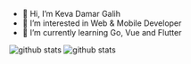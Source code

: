 - 👋 Hi, I’m Keva Damar Galih
- 👀 I’m interested in Web & Mobile Developer
- 🌱 I’m currently learning Go, Vue and Flutter

![github stats](https://github-readme-stats.vercel.app/api/top-langs/?username=kevadamar)
![github stats](https://github-readme-stats.vercel.app/api?username=kevadamar&show_icons=true)
